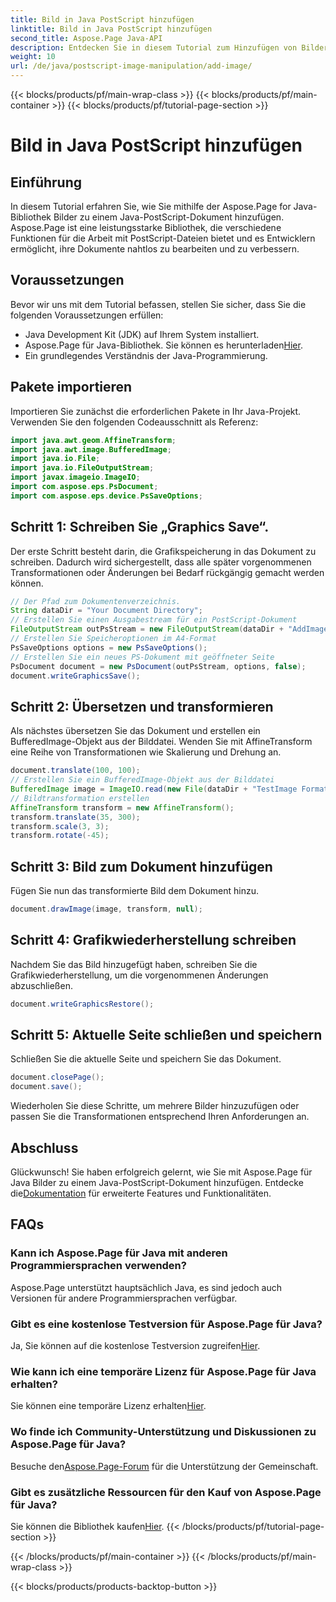 ```yaml
---
title: Bild in Java PostScript hinzufügen
linktitle: Bild in Java PostScript hinzufügen
second_title: Aspose.Page Java-API
description: Entdecken Sie in diesem Tutorial zum Hinzufügen von Bildern zu PostScript-Dokumenten die nahtlose Integration von Aspose.Page Java. Erweitern Sie Ihre Fähigkeiten zur Dokumentenbearbeitung.
weight: 10
url: /de/java/postscript-image-manipulation/add-image/
---
```


{{< blocks/products/pf/main-wrap-class >}}
{{< blocks/products/pf/main-container >}}
{{< blocks/products/pf/tutorial-page-section >}}

# Bild in Java PostScript hinzufügen

## Einführung
In diesem Tutorial erfahren Sie, wie Sie mithilfe der Aspose.Page for Java-Bibliothek Bilder zu einem Java-PostScript-Dokument hinzufügen. Aspose.Page ist eine leistungsstarke Bibliothek, die verschiedene Funktionen für die Arbeit mit PostScript-Dateien bietet und es Entwicklern ermöglicht, ihre Dokumente nahtlos zu bearbeiten und zu verbessern.
## Voraussetzungen
Bevor wir uns mit dem Tutorial befassen, stellen Sie sicher, dass Sie die folgenden Voraussetzungen erfüllen:
- Java Development Kit (JDK) auf Ihrem System installiert.
-  Aspose.Page für Java-Bibliothek. Sie können es herunterladen[Hier](https://releases.aspose.com/page/java/).
- Ein grundlegendes Verständnis der Java-Programmierung.
## Pakete importieren
Importieren Sie zunächst die erforderlichen Pakete in Ihr Java-Projekt. Verwenden Sie den folgenden Codeausschnitt als Referenz:
```java
import java.awt.geom.AffineTransform;
import java.awt.image.BufferedImage;
import java.io.File;
import java.io.FileOutputStream;
import javax.imageio.ImageIO;
import com.aspose.eps.PsDocument;
import com.aspose.eps.device.PsSaveOptions;
```
## Schritt 1: Schreiben Sie „Graphics Save“.
Der erste Schritt besteht darin, die Grafikspeicherung in das Dokument zu schreiben. Dadurch wird sichergestellt, dass alle später vorgenommenen Transformationen oder Änderungen bei Bedarf rückgängig gemacht werden können.
```java
// Der Pfad zum Dokumentenverzeichnis.
String dataDir = "Your Document Directory";
// Erstellen Sie einen Ausgabestream für ein PostScript-Dokument
FileOutputStream outPsStream = new FileOutputStream(dataDir + "AddImage_outPS.ps");
// Erstellen Sie Speicheroptionen im A4-Format
PsSaveOptions options = new PsSaveOptions();
// Erstellen Sie ein neues PS-Dokument mit geöffneter Seite
PsDocument document = new PsDocument(outPsStream, options, false);
document.writeGraphicsSave();
```
## Schritt 2: Übersetzen und transformieren
Als nächstes übersetzen Sie das Dokument und erstellen ein BufferedImage-Objekt aus der Bilddatei. Wenden Sie mit AffineTransform eine Reihe von Transformationen wie Skalierung und Drehung an.
```java
document.translate(100, 100);
// Erstellen Sie ein BufferedImage-Objekt aus der Bilddatei
BufferedImage image = ImageIO.read(new File(dataDir + "TestImage Format24bppRgb.jpg"));
// Bildtransformation erstellen
AffineTransform transform = new AffineTransform();
transform.translate(35, 300);
transform.scale(3, 3);
transform.rotate(-45);
```
## Schritt 3: Bild zum Dokument hinzufügen
Fügen Sie nun das transformierte Bild dem Dokument hinzu.
```java
document.drawImage(image, transform, null);
```
## Schritt 4: Grafikwiederherstellung schreiben
Nachdem Sie das Bild hinzugefügt haben, schreiben Sie die Grafikwiederherstellung, um die vorgenommenen Änderungen abzuschließen.
```java
document.writeGraphicsRestore();
```
## Schritt 5: Aktuelle Seite schließen und speichern
Schließen Sie die aktuelle Seite und speichern Sie das Dokument.
```java
document.closePage();
document.save();
```
Wiederholen Sie diese Schritte, um mehrere Bilder hinzuzufügen oder passen Sie die Transformationen entsprechend Ihren Anforderungen an.
## Abschluss
 Glückwunsch! Sie haben erfolgreich gelernt, wie Sie mit Aspose.Page für Java Bilder zu einem Java-PostScript-Dokument hinzufügen. Entdecke die[Dokumentation](https://reference.aspose.com/page/java/) für erweiterte Features und Funktionalitäten.
## FAQs
### Kann ich Aspose.Page für Java mit anderen Programmiersprachen verwenden?
Aspose.Page unterstützt hauptsächlich Java, es sind jedoch auch Versionen für andere Programmiersprachen verfügbar.
### Gibt es eine kostenlose Testversion für Aspose.Page für Java?
 Ja, Sie können auf die kostenlose Testversion zugreifen[Hier](https://releases.aspose.com/).
### Wie kann ich eine temporäre Lizenz für Aspose.Page für Java erhalten?
 Sie können eine temporäre Lizenz erhalten[Hier](https://purchase.aspose.com/temporary-license/).
### Wo finde ich Community-Unterstützung und Diskussionen zu Aspose.Page für Java?
 Besuche den[Aspose.Page-Forum](https://forum.aspose.com/c/page/39) für die Unterstützung der Gemeinschaft.
### Gibt es zusätzliche Ressourcen für den Kauf von Aspose.Page für Java?
 Sie können die Bibliothek kaufen[Hier](https://purchase.aspose.com/buy).
{{< /blocks/products/pf/tutorial-page-section >}}

{{< /blocks/products/pf/main-container >}}
{{< /blocks/products/pf/main-wrap-class >}}

{{< blocks/products/products-backtop-button >}}
